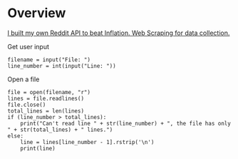 # Overview

[I built my own Reddit API to beat Inflation. Web Scraping for data collection.](https://www.youtube.com/watch?v=O_0IGoOX6Dw)  

Get user input
```
filename = input("File: ")
line_number = int(input("Line: "))
```
Open a file
```
file = open(filename, "r")
lines = file.readlines()
file.close()
total_lines = len(lines)
if (line_number > total_lines):
	print("Can't read line " + str(line_number) + ", the file has only " + str(total_lines) + " lines.")
else:
	line = lines[line_number - 1].rstrip('\n')
	print(line)
```